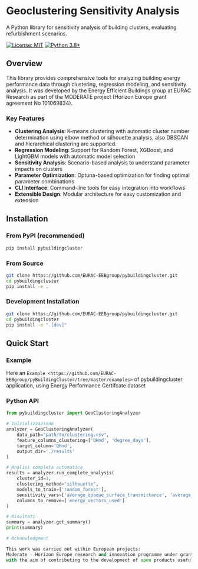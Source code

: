 # Geoclustering Sensitivity Analysis

A Python library for sensitivity analysis of building clusters, evaluating refurbishment scenarios.

[![License: MIT](https://img.shields.io/badge/License-MIT-yellow.svg)](https://opensource.org/licenses/MIT)
[![Python 3.8+](https://img.shields.io/badge/python-3.8+-blue.svg)](https://www.python.org/downloads/)

## Overview

This library provides comprehensive tools for analyzing building energy performance data through clustering, regression modeling, and sensitivity analysis. It was developed by the Energy Efficient Buildings group at EURAC Research as part of the MODERATE project (Horizon Europe grant agreement No 101069834).

### Key Features

- **Clustering Analysis**: K-means clustering with automatic cluster number determination using elbow method or silhouette analysis, also DBSCAN and hierarchical clustering are supported.
- **Regression Modeling**: Support for Random Forest, XGBoost, and LightGBM models with automatic model selection
- **Sensitivity Analysis**: Scenario-based analysis to understand parameter impacts on clusters
- **Parameter Optimization**: Optuna-based optimization for finding optimal parameter combinations
- **CLI Interface**: Command-line tools for easy integration into workflows
- **Extensible Design**: Modular architecture for easy customization and extension

## Installation

### From PyPI (recommended)

```bash
pip install pybuildingcluster
```

### From Source

```bash
git clone https://github.com/EURAC-EEBgroup/pybuildingcluster.git
cd pybuildingcluster
pip install -e .
```

### Development Installation

```bash
git clone https://github.com/EURAC-EEBgroup/pybuildingcluster.git
cd pybuildingcluster
pip install -e ".[dev]"
```

## Quick Start

### Example

Here an `Example <https://github.com/EURAC-EEBgroup/pyBuildingCluster/tree/master/examples>` of pybuildingcluster application, using Energy Performance Certifcate dataset

### Python API

```python
from pybuildingcluster import GeoClusteringAnalyzer

# Inizializzazione
analyzer = GeoClusteringAnalyzer(
    data_path="path/to/clustering.csv",
    feature_columns_clustering=['QHnd', 'degree_days'],
    target_column='QHnd',
    output_dir='./results'
)

# Analisi completa automatica
results = analyzer.run_complete_analysis(
    cluster_id=1,
    clustering_method="silhouette",
    models_to_train=['random_forest'],
    sensitivity_vars=['average_opaque_surface_transmittance', 'average_glazed_surface_transmittance'],
    columns_to_remove=['energy_vectors_used']
)

# Risultati
summary = analyzer.get_summary()
print(summary)

# Acknowledgment

This work was carried out within European projects: 
Moderate - Horizon Europe research and innovation programme under grant agreement No 101069834, 
with the aim of contributing to the development of open products useful for defining plausible scenarios for the decarbonization of the built environment
